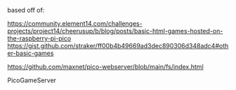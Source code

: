 based off of:

https://community.element14.com/challenges-projects/project14/cheerusup/b/blog/posts/basic-html-games-hosted-on-the-raspberry-pi-pico
https://gist.github.com/straker/ff00b4b49669ad3dec890306d348adc4#other-basic-games

https://github.com/maxnet/pico-webserver/blob/main/fs/index.html 

PicoGameServer
